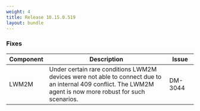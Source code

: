 ```yaml
---
weight: 4
title: Release 10.15.0.519
layout: bundle
---
```


<!--10.15.0.515 - 10.15.0.519-->

### Fixes

<div><table ><colgroup>
<col style="width: 15%;"><col style="width: 70%;"><col style="width: 15%;"></colgroup>
<thead><tr>
<th>
Component</th>
<th>
Description</th>
<th>
Issue</th>
</tr>
</thead><tbody>

<tr>
<td>LWM2M</td>
<td>Under certain rare conditions LWM2M devices were not able to connect due to an internal 409 conflict. The LWM2M agent is now more robust for such scenarios.</td>
<td>DM-3044</td>
</tr>

</tbody></table></div>
